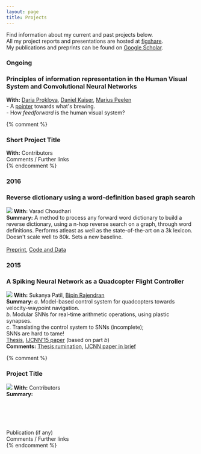 ```yaml
---
layout: page
title: Projects
---
```


<p class="message">
  Find information about my current and past projects below.<br>
  All my project reports and presentations are hosted at <a href="https://figshare.com/authors/Sushrut%20Thorat/522624">figshare</a>.<br>
  My publications and preprints can be found on <a href="https://scholar.google.it/citations?user=MPFzJQgAAAAJ&hl=en">Google Scholar</a>.
</p>

<h3>
<div class="p_year">
  Ongoing
</div>
</h3>

[//]: # (Project with Peelen)

<div class="p_post">
  <h3 class="p_post_h">Principles of information representation in the Human Visual System and Convolutional Neural Networks</h3>
  <b>With:</b> <a href="https://scholar.google.it/citations?user=5GQjAZkAAAAJ&hl=en&oi=ao">Daria Proklova</a>, <a href="http://www.danielkaiser.net">Daniel Kaiser</a>, <a href="https://sites.google.com/site/peelenlab/">Marius Peelen</a><br>
  - A <a href="https://dx.doi.org/10.6084/m9.figshare.3385462.v1">pointer</a> towards what's brewing.<br>
  - How <i>feedforward</i> is the human visual system?
</div>

{% comment %}
<div class="p_post">
  <h3 class="p_post_h">Short Project Title</h3>
  <b>With:</b> Contributors<br>
  Comments / Further links
</div>
{% endcomment %}

<h3>
<div class="p_year">
  2016
</div>
</h3>

[//]: # (Project with Varad, RD)

<div class="p_post">
  <h3 class="p_post_h">Reverse dictionary using a word-definition based graph search</h3>
  <img class="p_post_i" src="{{site.url}}/assets/revmap.png">
  <b>With:</b> Varad Choudhari <br>
  <b>Summary:</b> A method to process any forward word dictionary to build a reverse dictionary, using a n-hop reverse search on a graph, through word definitions. Performs atleast as well as the state-of-the-art on a 3k lexicon. Doesn't scale well to 80k. Sets a new baseline.<br><br>
  <a href="http://arxiv.org/abs/1606.00025">Preprint</a>, <a href="https://github.com/novelmartis/RD16demo">Code and Data</a><br>
</div>

<h3>
<div class="p_year">
  2015
</div>
</h3>

[//]: # (Project with Bipin, IJCNN)

<div class="p_post">
  <h3 class="p_post_h">A Spiking Neural Network as a Quadcopter Flight Controller</h3>
  <img class="p_post_i" src="{{site.url}}/assets/btp.png">
  <b>With:</b> Sukanya Patil, <a href="https://sites.google.com/site/rajendranbipin/">Bipin Rajendran</a> <br>
  <b>Summary:</b> <i>a</i>. Model-based control system for quadcopters towards velocity-waypoint navigation.<br> <i>b</i>. Modular SNNs for real-time arithmetic operations, using plastic synapses.<br> <i>c</i>. Translating the control system to SNNs (incomplete);<br>SNNs are hard to tame!<br>
  <a href="https://dx.doi.org/10.6084/m9.figshare.1582657.v1">Thesis</a>, <a href="http://dx.doi.org/10.1109/IJCNN.2015.7280822">IJCNN'15 paper</a> (based on part <i>b</i>) <br>
  <b>Comments:</b> <a href="{{site.url}}/2016/06/05/quadcopter-control-using-snn">Thesis rumination</a>, <a href="{{site.url}}/2016/06/09/arithmetic-computation">IJCNN paper in brief</a>
</div>

{% comment %}
<div class="p_post">
  <h3 class="p_post_h">Project Title</h3>
  <img class="p_post_i" src="http://placehold.it/200x200">
  <b>With:</b> Contributors <br>
  <b>Summary:</b><br><br><br><br><br><br>
  Publication (if any) <br>
  Comments / Further links
</div>
{% endcomment %}

